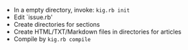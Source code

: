 * In a empty directory, invoke: `kig.rb init`
* Edit `issue.rb'
* Create directories for sections
* Create HTML/TXT/Markdown files in directories for articles
* Compile by `kig.rb compile`
